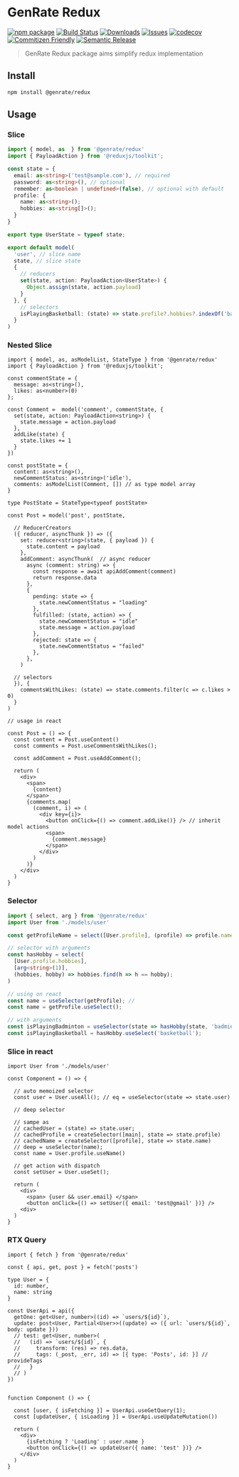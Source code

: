 # GenRate Redux

[![npm package][npm-img]][npm-url] [![Build Status][build-img]][build-url] [![Downloads][downloads-img]][downloads-url] [![Issues][issues-img]][issues-url] [![codecov][codecov-img]][codecov-url] [![Commitizen Friendly][commitizen-img]][commitizen-url] [![Semantic Release][semantic-release-img]][semantic-release-url]

> GenRate Redux package aims simplify redux implementation

## Install

```bash
npm install @genrate/redux
```

## Usage

### Slice
```ts
import { model, as  } from '@genrate/redux'
import { PayloadAction } from '@reduxjs/toolkit';

const state = {
  email: as<string>('test@sample.com'), // required
  password: as<string>(), // optional
  remember: as<boolean | undefined>(false), // optional with default
  profile: {
    name: as<string>();
    hobbies: as<string[]>();
  }
}

export type UserState = typeof state;

export default model(
  'user', // slice name
  state, // slice state
  { 
    // reducers
    set(state, action: PayloadAction<UserState>) {
      Object.assign(state, action.payload)
    }
  }, {
    // selectors
    isPlayingBasketball: (state) => state.profile?.hobbies?.indexOf('basketball') > -1
  }
)

```

### Nested Slice

```tsx
import { model, as, asModelList, StateType } from '@genrate/redux'
import { PayloadAction } from '@reduxjs/toolkit';

const commentState = { 
  message: as<string>(), 
  likes: as<number>(0) 
};

const Comment =  model('comment', commentState, {
  set(state, action: PayloadAction<string>) {
    state.message = action.payload
  },
  addLike(state) {
    state.likes += 1
  }
})

const postState = {
  content: as<string>(),
  newCommentStatus: as<string>('idle'),
  comments: asModelList(Comment, []) // as type model array
}

type PostState = StateType<typeof postState>

const Post = model('post', postState, 
  
  // ReducerCreators
  ({ reducer, asyncThunk }) => ({ 
    set: reducer<string>(state, { payload }) {
      state.content = payload
    },
    addComment: asyncThunk(  // async reducer
      async (comment: string) => {
        const response = await apiAddComment(comment)
        return response.data
      },
      {
        pending: state => {
          state.newCommentStatus = "loading"
        },
        fulfilled: (state, action) => {
          state.newCommentStatus = "idle"
          state.message = action.payload
        },
        rejected: state => {
          state.newCommentStatus = "failed"
        },
      },
    )

  // selectors
  }), {
    commentsWithLikes: (state) => state.comments.filter(c => c.likes > 0)
  }
)

// usage in react 

const Post = () => {
  const content = Post.useContent()
  const comments = Post.useCommentsWithLikes();

  const addComment = Post.useAddComment();
  
  return (
    <div>
      <span>
        {content}
      </span>
      {comments.map(
        (comment, i) => (
          <div key={i}>
            <button onClick={() => comment.addLike()} /> // inherit model actions
            <span>
              {comment.message}
            </span>
          </div>
        )
      )}
    </div>
  )
}

```

### Selector 

```ts
import { select, arg } from '@genrate/redux'
import User from './models/user'

const getProfileName = select([User.profile], (profile) => profile.name);

// selector with arguments
const hasHobby = select(
  [User.profile.hobbies],
  [arg<string>(1)],
  (hobbies, hobby) => hobbies.find(h => h == hobby);
)

// using on react 
const name = useSelector(getProfile); // 
const name = getProfile.useSelect();

// with arguments
const isPlayingBadminton = useSelector(state => hasHobby(state, 'badminton'));
const isPlayingBasketball = hasHobby.useSelect('basketball');

```

### Slice in react

```tsx
import User from './models/user'

const Component = () => {

  // auto memoized selector
  const user = User.useAll(); // eq = useSelector(state => state.user)

  // deep selector

  // sampe as 
  // cachedUser = (state) => state.user;
  // cachedProfile = createSelector([main], state => state.profile)
  // cachedName = createSelector([profile], state => state.name)
  // deep = useSelector(name);
  const name = User.profile.useName() 

  // get action with dispatch
  const setUser = User.useSet();

  return (
    <div>
      <span> {user && user.email} </span>
      <button onClick={() => setUser({ email: 'test@gmail' })} /> 
    <div>
  )
}

```
### RTX Query 
```tsx
import { fetch } from '@genrate/redux'

const { api, get, post } = fetch('posts')

type User = {
  id: number,
  name: string
}

const UserApi = api({
  getOne: get<User, number>((id) => `users/${id}`),
  update: post<User, Partial<User>>((update) => ({ url: `users/${id}`, body: update }))
  // test: get<User, number>(
  //   (id) => `users/${id}`, {
  //     transform: (res) => res.data,
  //     tags: (_post, _err, id) => [{ type: 'Posts', id: }] // provideTags
  //   } 
  // )
})


function Component () => {
  
  const [user, { isFetching }] = UserApi.useGetQuery(1);
  const [updateUser, { isLoading }] = UserApi.useUpdateMutation())

  return (
    <div> 
      {isFetching ? 'Loading' : user.name }
      <button onClick={() => updateUser({ name: 'test' })} />
    </div>
  )
}


```
[build-img]: https://github.com/GenRate/genrate-redux/actions/workflows/release.yml/badge.svg
[build-url]: https://github.com/GenRate/genrate-redux/actions/workflows/release.yml
[downloads-img]: https://img.shields.io/npm/dt/@genrate/redux
[downloads-url]: https://www.npmtrends.com/@genrate/redux
[npm-img]: https://img.shields.io/npm/v/@genrate/redux
[npm-url]: https://www.npmjs.com/package/@genrate/redux
[issues-img]: https://img.shields.io/github/issues/GenRate/genrate-redux
[issues-url]: https://github.com/GenRate/genrate-redux/issues
[codecov-img]: https://codecov.io/gh/GenRate/genrate-redux/branch/master/graph/badge.svg?token=A0V6BNMPRY
[codecov-url]: https://codecov.io/gh/GenRate/genrate-redux
[semantic-release-img]: https://img.shields.io/badge/%20%20%F0%9F%93%A6%F0%9F%9A%80-semantic--release-e10079.svg
[semantic-release-url]: https://github.com/semantic-release/semantic-release
[commitizen-img]: https://img.shields.io/badge/commitizen-friendly-brightgreen.svg
[commitizen-url]: http://commitizen.github.io/cz-cli/
